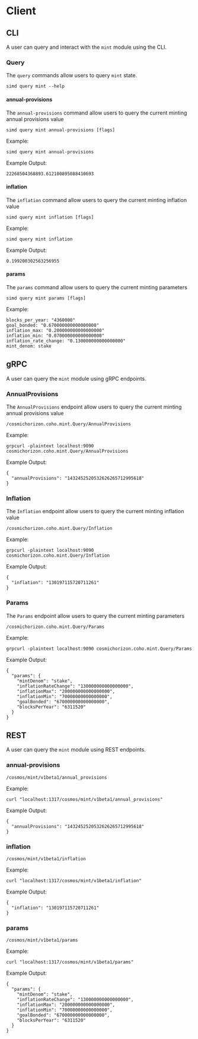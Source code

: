 <!--
order: 6
-->

# Client

## CLI

A user can query and interact with the `mint` module using the CLI.

### Query

The `query` commands allow users to query `mint` state.

```
simd query mint --help
```

#### annual-provisions

The `annual-provisions` command allow users to query the current minting annual provisions value

```
simd query mint annual-provisions [flags]
```

Example:

```
simd query mint annual-provisions
```

Example Output:

```
22268504368893.612100895088410693
```

#### inflation

The `inflation` command allow users to query the current minting inflation value

```
simd query mint inflation [flags]
```

Example:

```
simd query mint inflation
```

Example Output:

```
0.199200302563256955
```

#### params

The `params` command allow users to query the current minting parameters

```
simd query mint params [flags]
```

Example:

```
blocks_per_year: "4360000"
goal_bonded: "0.670000000000000000"
inflation_max: "0.200000000000000000"
inflation_min: "0.070000000000000000"
inflation_rate_change: "0.130000000000000000"
mint_denom: stake
```

## gRPC

A user can query the `mint` module using gRPC endpoints.

### AnnualProvisions

The `AnnualProvisions` endpoint allow users to query the current minting annual provisions value

```
/cosmichorizon.coho.mint.Query/AnnualProvisions
```

Example:

```
grpcurl -plaintext localhost:9090 cosmichorizon.coho.mint.Query/AnnualProvisions
```

Example Output:

```
{
  "annualProvisions": "1432452520532626265712995618"
}
```

### Inflation

The `Inflation` endpoint allow users to query the current minting inflation value

```
/cosmichorizon.coho.mint.Query/Inflation
```

Example:

```
grpcurl -plaintext localhost:9090 cosmichorizon.coho.mint.Query/Inflation
```

Example Output:

```
{
  "inflation": "130197115720711261"
}
```

### Params

The `Params` endpoint allow users to query the current minting parameters

```
/cosmichorizon.coho.mint.Query/Params
```

Example:

```
grpcurl -plaintext localhost:9090 cosmichorizon.coho.mint.Query/Params
```

Example Output:

```
{
  "params": {
    "mintDenom": "stake",
    "inflationRateChange": "130000000000000000",
    "inflationMax": "200000000000000000",
    "inflationMin": "70000000000000000",
    "goalBonded": "670000000000000000",
    "blocksPerYear": "6311520"
  }
}
```

## REST

A user can query the `mint` module using REST endpoints.

### annual-provisions

```
/cosmos/mint/v1beta1/annual_provisions
```

Example:

```
curl "localhost:1317/cosmos/mint/v1beta1/annual_provisions"
```

Example Output:

```
{
  "annualProvisions": "1432452520532626265712995618"
}
```

### inflation

```
/cosmos/mint/v1beta1/inflation
```

Example:

```
curl "localhost:1317/cosmos/mint/v1beta1/inflation"
```

Example Output:

```
{
  "inflation": "130197115720711261"
}
```

### params

```
/cosmos/mint/v1beta1/params
```

Example:

```
curl "localhost:1317/cosmos/mint/v1beta1/params"
```

Example Output:

```
{
  "params": {
    "mintDenom": "stake",
    "inflationRateChange": "130000000000000000",
    "inflationMax": "200000000000000000",
    "inflationMin": "70000000000000000",
    "goalBonded": "670000000000000000",
    "blocksPerYear": "6311520"
  }
}
```
